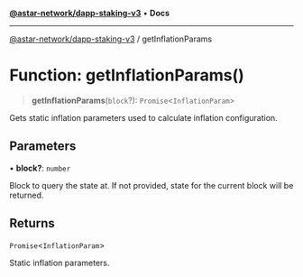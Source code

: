 [**@astar-network/dapp-staking-v3**](../README.md) • **Docs**

***

[@astar-network/dapp-staking-v3](../globals.md) / getInflationParams

# Function: getInflationParams()

> **getInflationParams**(`block`?): `Promise`\<`InflationParam`\>

Gets static inflation parameters used to calculate inflation configuration.

## Parameters

• **block?**: `number`

Block to query the state at. If not provided, state for the current block will be returned.

## Returns

`Promise`\<`InflationParam`\>

Static inflation parameters.
